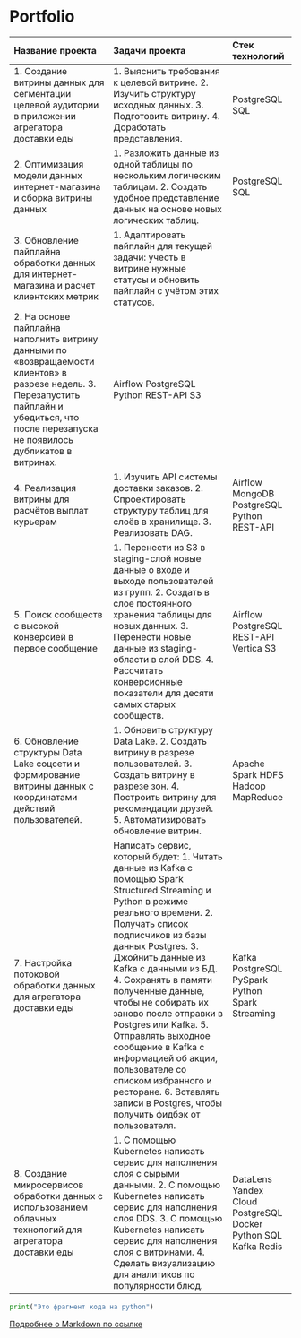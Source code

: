# Portfolio

| Название проекта | Задачи проекта | Стек технологий |
| :- | :- | :- |
| 1. Создание витрины данных для сегментации целевой аудитории в приложении агрегатора доставки еды | 1. Выяснить требования к целевой витрине. 2. Изучить структуру исходных данных. 3. Подготовить витрину. 4. Доработать представления. | PostgreSQL SQL | 
| 2. Оптимизация модели данных интернет-магазина и сборка витрины данных | 1. Разложить данные из одной таблицы по нескольким логическим таблицам. 2. Создать удобное представление данных на основе новых логических таблиц. | PostgreSQL SQL |
| 3. Обновление пайплайна обработки данных для интернет-магазина и расчет клиентских метрик | 1. Адаптировать пайплайн для текущей задачи: учесть в витрине нужные статусы и обновить пайплайн с учётом этих статусов. 
2. На основе пайплайна наполнить витрину данными по «возвращаемости клиентов» в разрезе недель. 3. Перезапустить пайплайн и убедиться, что после перезапуска не появилось дубликатов в витринах. | Airflow PostgreSQL Python REST-API S3 |
| 4. Реализация витрины для расчётов выплат курьерам | 1. Изучить API системы доставки заказов. 2. Спроектировать структуру таблиц для слоёв в хранилище. 3. Реализовать DAG. | Airflow MongoDB PostgreSQL Python REST-API |
| 5. Поиск сообществ с высокой конверсией в первое сообщение | 1. Перенести из S3 в staging-слой новые данные о входе и выходе пользователей из групп. 2. Создать в слое постоянного хранения таблицы для новых данных. 3. Перенести новые данные из staging-области в слой DDS. 4. Рассчитать конверсионные показатели для десяти самых старых сообществ. | Airflow PostgreSQL REST-API Vertica S3 |
| 6. Обновление структуры Data Lake соцсети и формирование витрины данных с координатами действий пользователей. | 1. Обновить структуру Data Lake. 2. Создать витрину в разрезе пользователей. 3. Создать витрину в разрезе зон. 4. Построить витрину для рекомендации друзей. 5. Автоматизировать обновление витрин. | Apache Spark HDFS Hadoop MapReduce |
| 7. Настройка потоковой обработки данных для агрегатора доставки еды | Написать сервис, который будет: 1. Читать данные из Kafka с помощью Spark Structured Streaming и Python в режиме реального времени. 2. Получать список подписчиков из базы данных Postgres. 3. Джойнить данные из Kafka с данными из БД. 4. Сохранять в памяти полученные данные, чтобы не собирать их заново после отправки в Postgres или Kafka. 5. Отправлять выходное сообщение в Kafka с информацией об акции, пользователе со списком избранного и ресторане. 6. Вставлять записи в Postgres, чтобы получить фидбэк от пользователя. | Kafka PostgreSQL PySpark Python Spark Streaming |
| 8. Создание микросервисов обработки данных с использованием облачных технологий для агрегатора доставки еды | 1. С помощью Kubernetes написать сервис для наполнения слоя с сырыми данными. 2. С помощью Kubernetes написать сервис для наполнения слоя DDS. 3. С помощью Kubernetes написать сервис для наполнения слоя с витринами. 4. Сделать визуализацию для аналитиков по популярности блюд. | DataLens Yandex Cloud PostgreSQL Docker Python SQL Kafka Redis |


```python 
print("Это фрагмент кода на python")
```
[Подробнее о Markdown по ссылке](https://daringfireball.net/projects/markdown/)
